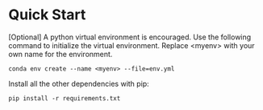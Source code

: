 # Quick Start

\[Optional\] A python virtual environment is encouraged. Use the following command to initialize the virtual environment. Replace \<myenv\> with your own name for the environment.

```
conda env create --name <myenv> --file=env.yml
```

Install all the other dependencies with pip:

```
pip install -r requirements.txt
```
